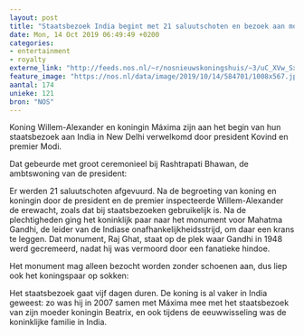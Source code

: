 ```yaml
---
layout: post
title: "Staatsbezoek India begint met 21 saluutschoten en bezoek aan monument Gandhi"
date: Mon, 14 Oct 2019 06:49:49 +0200
categories: 
- entertainment 
- royalty 
externe_link: "http://feeds.nos.nl/~r/nosnieuwskoningshuis/~3/uC_XVw_Sxhg/2306031"
feature_image: "https://nos.nl/data/image/2019/10/14/584701/1008x567.jpg"
aantal: 174
unieke: 121
bron: "NOS"
---
```


<p>Koning Willem-Alexander en koningin Máxima zijn aan het begin van hun staatsbezoek aan India in New Delhi verwelkomd door president Kovind en premier Modi.</p>
<p>Dat gebeurde met groot ceremonieel bij Rashtrapati Bhawan, de ambtswoning van de president:</p>
<p>Er werden 21 saluutschoten afgevuurd. Na de begroeting van koning en koningin door de president en de premier inspecteerde Willem-Alexander de erewacht, zoals dat bij staatsbezoeken gebruikelijk is. Na de plechtigheden ging het koninklijk paar naar het monument voor Mahatma Gandhi, de leider van de Indiase onafhankelijkheidsstrijd, om daar een krans te leggen. Dat monument, Raj Ghat, staat op de plek waar Gandhi in 1948 werd gecremeerd, nadat hij was vermoord door een fanatieke hindoe.</p>
<p>Het monument mag alleen bezocht worden zonder schoenen aan, dus liep ook het koningspaar op sokken:</p>
<p>Het staatsbezoek gaat vijf dagen duren. De koning is al vaker in India geweest: zo was hij in 2007 samen met Máxima mee met het staatsbezoek van zijn moeder koningin Beatrix, en ook tijdens de eeuwwisseling was de koninklijke familie in India.</p><img src="http://feeds.feedburner.com/~r/nosnieuwskoningshuis/~4/uC_XVw_Sxhg" height="1" width="1" alt=""/>
